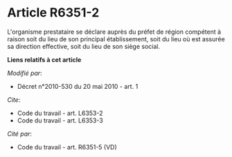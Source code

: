 # Article R6351-2

L'organisme prestataire se déclare auprès du préfet de région compétent à raison soit du lieu de son principal établissement,
soit du lieu où est assurée sa direction effective, soit du lieu de son siège social.

**Liens relatifs à cet article**

_Modifié par_:

  - Décret n°2010-530 du 20 mai 2010 - art. 1

_Cite_:

  - Code du travail - art. L6353-2
  - Code du travail - art. L6353-3

_Cité par_:

  - Code du travail - art. R6351-5 (VD)
